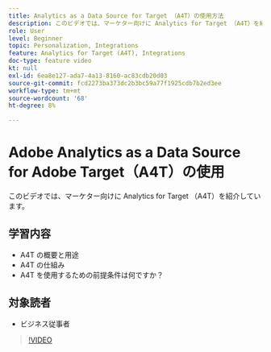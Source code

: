 ```yaml
---
title: Analytics as a Data Source for Target （A4T）の使用方法
description: このビデオでは、マーケター向けに Analytics for Target （A4T）を紹介しています。
role: User
level: Beginner
topic: Personalization, Integrations
feature: Analytics for Target (A4T), Integrations
doc-type: feature video
kt: null
exl-id: 6ea8e127-ada7-4a13-8160-ac83cdb20d03
source-git-commit: fcd2273ba373dc2b3bc59a77f1925cdb7b2ed3ee
workflow-type: tm+mt
source-wordcount: '68'
ht-degree: 8%

---
```


# Adobe Analytics as a Data Source for Adobe Target（A4T）の使用

このビデオでは、マーケター向けに Analytics for Target （A4T）を紹介しています。

## 学習内容

* A4T の概要と用途
* A4T の仕組み
* A4T を使用するための前提条件は何ですか？

## 対象読者

* ビジネス従事者

>[!VIDEO](https://video.tv.adobe.com/v/17384/?quality=12)
